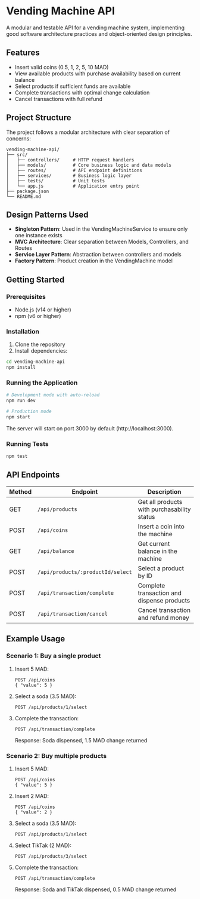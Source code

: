 # Vending Machine API

A modular and testable API for a vending machine system, implementing good software architecture practices and object-oriented design principles.

## Features

- Insert valid coins (0.5, 1, 2, 5, 10 MAD)
- View available products with purchase availability based on current balance
- Select products if sufficient funds are available
- Complete transactions with optimal change calculation
- Cancel transactions with full refund

## Project Structure

The project follows a modular architecture with clear separation of concerns:

```
vending-machine-api/
├── src/
│   ├── controllers/     # HTTP request handlers
│   ├── models/          # Core business logic and data models
│   ├── routes/          # API endpoint definitions
│   ├── services/        # Business logic layer
│   ├── tests/           # Unit tests
│   └── app.js           # Application entry point
├── package.json
└── README.md
```

## Design Patterns Used

- **Singleton Pattern**: Used in the VendingMachineService to ensure only one instance exists
- **MVC Architecture**: Clear separation between Models, Controllers, and Routes
- **Service Layer Pattern**: Abstraction between controllers and models
- **Factory Pattern**: Product creation in the VendingMachine model

## Getting Started

### Prerequisites

- Node.js (v14 or higher)
- npm (v6 or higher)

### Installation

1. Clone the repository
2. Install dependencies:

```bash
cd vending-machine-api
npm install
```

### Running the Application

```bash
# Development mode with auto-reload
npm run dev

# Production mode
npm start
```

The server will start on port 3000 by default (http://localhost:3000).

### Running Tests

```bash
npm test
```

## API Endpoints

| Method | Endpoint                          | Description                                 |
| ------ | --------------------------------- | ------------------------------------------- |
| GET    | `/api/products`                   | Get all products with purchasability status |
| POST   | `/api/coins`                      | Insert a coin into the machine              |
| GET    | `/api/balance`                    | Get current balance in the machine          |
| POST   | `/api/products/:productId/select` | Select a product by ID                      |
| POST   | `/api/transaction/complete`       | Complete transaction and dispense products  |
| POST   | `/api/transaction/cancel`         | Cancel transaction and refund money         |

## Example Usage

### Scenario 1: Buy a single product

1. Insert 5 MAD:

   ```
   POST /api/coins
   { "value": 5 }
   ```

2. Select a soda (3.5 MAD):

   ```
   POST /api/products/1/select
   ```

3. Complete the transaction:
   ```
   POST /api/transaction/complete
   ```
   Response: Soda dispensed, 1.5 MAD change returned

### Scenario 2: Buy multiple products

1. Insert 5 MAD:

   ```
   POST /api/coins
   { "value": 5 }
   ```

2. Insert 2 MAD:

   ```
   POST /api/coins
   { "value": 2 }
   ```

3. Select a soda (3.5 MAD):

   ```
   POST /api/products/1/select
   ```

4. Select TikTak (2 MAD):

   ```
   POST /api/products/3/select
   ```

5. Complete the transaction:
   ```
   POST /api/transaction/complete
   ```
   Response: Soda and TikTak dispensed, 0.5 MAD change returned
